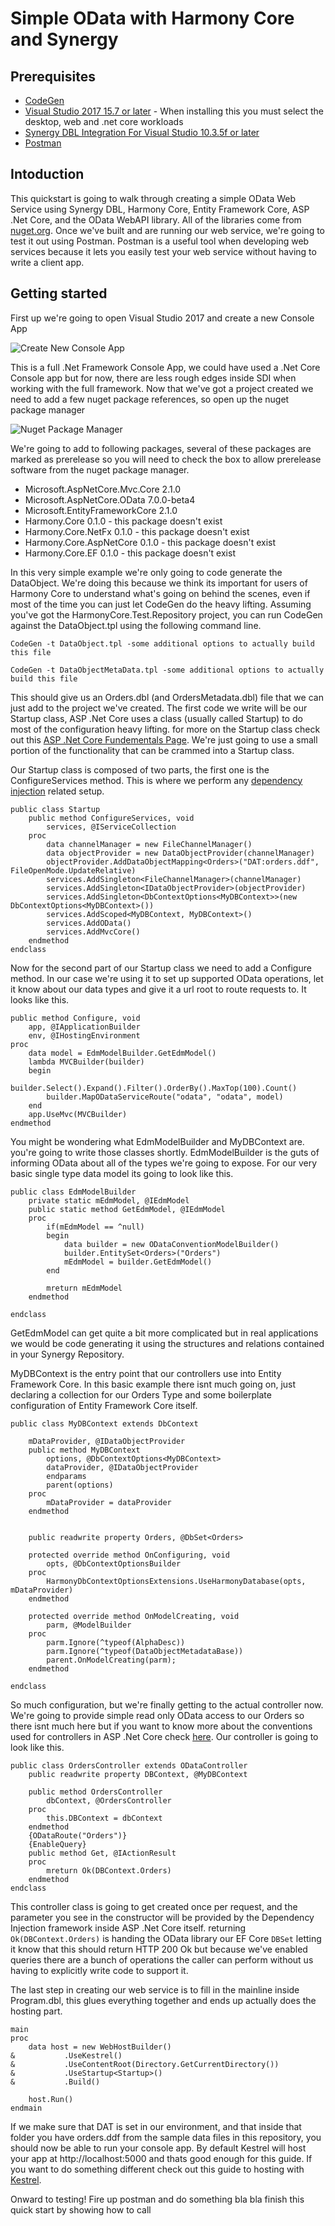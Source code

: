 # Simple OData with Harmony Core and Synergy
## Prerequisites
* [CodeGen](https://github.com/SteveIves/CodeGen)
* [Visual Studio 2017 15.7 or later](https://www.visualstudio.com/vs/community/) - When installing this you must select the desktop, web and .net core workloads
* [Synergy DBL Integration For Visual Studio 10.3.5f or later](www.synergyde.com)
* [Postman](https://www.getpostman.com/)

## Intoduction
This quickstart is going to walk through creating a simple OData Web Service using Synergy DBL, Harmony Core, Entity Framework Core, ASP .Net Core, and the OData WebAPI library. All of the libraries come from [nuget.org](https://www.nuget.org). Once we've built and are running our web service, we're going to test it out using Postman. Postman is a useful tool when developing web services because it lets you easily test your web service without having to write a client app.

## Getting started

First up we're going to open Visual Studio 2017 and create a new Console App

![Create New Console App](link_to_create_new_project_dialog_screenshot "Create New Console App")

This is a full .Net Framework Console App, we could have used a .Net Core Console app but for now, there are less rough edges inside SDI when working with the full framework. Now that we've got a project created we need to add a few nuget package references, so open up the nuget package manager

![Nuget Package Manager](link_to_nuget_package_manager_dialog_screenshot "Add Nuget Package")

We're going to add to following packages, several of these packages are marked as prerelease so you will need to check the box to allow prerelease software from the nuget package manager.
* Microsoft.AspNetCore.Mvc.Core 2.1.0
* Microsoft.AspNetCore.OData 7.0.0-beta4
* Microsoft.EntityFrameworkCore 2.1.0
* Harmony.Core 0.1.0 - this package doesn't exist
* Harmony.Core.NetFx 0.1.0 - this package doesn't exist
* Harmony.Core.AspNetCore 0.1.0 - this package doesn't exist
* Harmony.Core.EF 0.1.0 - this package doesn't exist

In this very simple example we're only going to code generate the DataObject. We're doing this because we think its important for users of Harmony Core to understand what's going on behind the scenes, even if most of the time you can just let CodeGen do the heavy lifting. Assuming you've got the HarmonyCore.Test.Repository project, you can run CodeGen against the DataObject.tpl using the following command line.

`CodeGen -t DataObject.tpl -some additional options to actually build this file`

`CodeGen -t DataObjectMetaData.tpl -some additional options to actually build this file`

This should give us an Orders.dbl (and OrdersMetadata.dbl) file that we can just add to the project we've created.
The first code we write will be our Startup class, ASP .Net Core uses a class (usually called Startup) to do most of the configuration heavy lifting. for more on the Startup class check out this [ASP .Net Core Fundementals Page](https://docs.microsoft.com/en-us/aspnet/core/fundamentals/startup). We're just going to use a small portion of the functionality that can be crammed into a Startup class.

Our Startup class is composed of two parts, the first one is the ConfigureServices method. This is where we perform any [dependency injection](../DependencyInjection.md) related setup.

```
public class Startup
	public method ConfigureServices, void
		services, @IServiceCollection 
	proc
		data channelManager = new FileChannelManager() 
		data objectProvider = new DataObjectProvider(channelManager)
		objectProvider.AddDataObjectMapping<Orders>("DAT:orders.ddf", FileOpenMode.UpdateRelative)
		services.AddSingleton<FileChannelManager>(channelManager)
		services.AddSingleton<IDataObjectProvider>(objectProvider)
		services.AddSingleton<DbContextOptions<MyDBContext>>(new DbContextOptions<MyDBContext>())
		services.AddScoped<MyDBContext, MyDBContext>()
		services.AddOData()
		services.AddMvcCore()
	endmethod
endclass
```

Now for the second part of our Startup class we need to add a Configure method. In our case we're using it to set up supported OData operations, let it know about our data types and give it a url root to route requests to. It looks like this.

```
public method Configure, void
	app, @IApplicationBuilder
	env, @IHostingEnvironment
proc
	data model = EdmModelBuilder.GetEdmModel()
	lambda MVCBuilder(builder)
	begin
		builder.Select().Expand().Filter().OrderBy().MaxTop(100).Count()
		builder.MapODataServiceRoute("odata", "odata", model)
	end
	app.UseMvc(MVCBuilder)
endmethod
```

You might be wondering what EdmModelBuilder and MyDBContext are. you're going to write those classes shortly. EdmModelBuilder is the guts of informing OData about all of the types we're going to expose. For our very basic single type data model its going to look like this.

```
public class EdmModelBuilder
	private static mEdmModel, @IEdmModel
	public static method GetEdmModel, @IEdmModel
	proc
		if(mEdmModel == ^null)
		begin
			data builder = new ODataConventionModelBuilder()
			builder.EntitySet<Orders>("Orders")
			mEdmModel = builder.GetEdmModel()
		end

		mreturn mEdmModel
	endmethod

endclass
```

GetEdmModel can get quite a bit more complicated but in real applications we would be code generating it using the structures and relations contained in your Synergy Repository.

MyDBContext is the entry point that our controllers use into Entity Framework Core. In this basic example there isnt much going on, just declaring a collection for our Orders Type and some boilerplate configuration of Entity Framework Core itself.

```
public class MyDBContext extends DbContext
	
	mDataProvider, @IDataObjectProvider
	public method MyDBContext
		options, @DbContextOptions<MyDBContext>
		dataProvider, @IDataObjectProvider
		endparams
		parent(options)
	proc
		mDataProvider = dataProvider
	endmethod


	public readwrite property Orders, @DbSet<Orders>

	protected override method OnConfiguring, void
		opts, @DbContextOptionsBuilder
	proc
		HarmonyDbContextOptionsExtensions.UseHarmonyDatabase(opts, mDataProvider)
	endmethod

	protected override method OnModelCreating, void
		parm, @ModelBuilder
	proc
		parm.Ignore(^typeof(AlphaDesc))
		parm.Ignore(^typeof(DataObjectMetadataBase))
		parent.OnModelCreating(parm);
	endmethod

endclass
```

So much configuration, but we're finally getting to the actual controller now. We're going to provide simple read only OData access to our Orders so there isnt much here but if you want to know more about the conventions used for controllers in ASP .Net Core check [here](https://docs.microsoft.com/en-us/aspnet/core/mvc/controllers/actions). Our controller is going to look like this.

```
public class OrdersController extends ODataController
	public readwrite property DBContext, @MyDBContext

	public method OrdersController
		dbContext, @OrdersController
	proc
		this.DBContext = dbContext
	endmethod
	{ODataRoute("Orders")}
	{EnableQuery}
	public method Get, @IActionResult
	proc
		mreturn Ok(DBContext.Orders)
	endmethod
endclass
```

This controller class is going to get created once per request, and the parameter you see in the constructor will be provided by the Dependency Injection framework inside ASP .Net Core itself. returning `Ok(DBContext.Orders)` is handing the OData library our EF Core `DBSet` letting it know that this should return HTTP 200 Ok but because we've enabled queries there are a bunch of operations the caller can perform without us having to explicitly write code to support it. 

The last step in creating our web service is to fill in the mainline inside Program.dbl, this glues everything together and ends up actually does the hosting part.

```
main
proc
    data host = new WebHostBuilder()
&           .UseKestrel()
&           .UseContentRoot(Directory.GetCurrentDirectory())
&           .UseStartup<Startup>()
&           .Build()
 
    host.Run()
endmain
```

If we make sure that DAT is set in our environment, and that inside that folder you have orders.ddf from the sample data files in this repository, you should now be able to run your console app. By default Kestrel will host your app at http://localhost:5000 and thats good enough for this guide. If you want to do something different check out this guide to hosting with [Kestrel](https://docs.microsoft.com/en-us/aspnet/core/fundamentals/servers/kestrel). 

Onward to testing! Fire up postman and do something bla bla finish this quick start by showing how to call 

